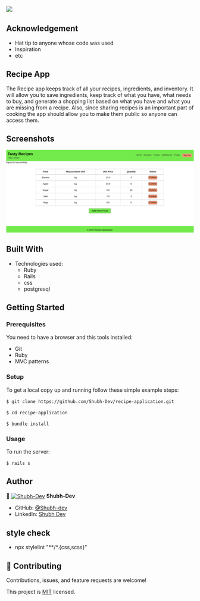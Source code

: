 ![](https://img.shields.io/badge/Microverse-blueviolet)

## Acknowledgement
- Hat tip to anyone whose code was used
- Inspiration
- etc


## Recipe App
The Recipe app keeps track of all your recipes, ingredients, and inventory. It will allow you to save ingredients, keep track of what you have, what needs to buy, and generate a shopping list based on what you have and what you are missing from a recipe. Also, since sharing recipes is an important part of cooking the app should allow you to make them public so anyone can access them.

## Screenshots

![screenshot](./app/assets/images/recipe-app-screen.png)
 

## Built With

- Technologies used:
  - Ruby
  - Rails
  - css
  - postgresql


## Getting Started

### Prerequisites

You need to have a browser and this tools installed:

- Git
- Ruby
- MVC patterns

### Setup

To get a local copy up and running follow these simple example steps:

```
$ git clone https://github.com/Shubh-Dev/recipe-application.git
```

```
$ cd recipe-application
```

```
$ bundle install
```

### Usage

To run the server:

```
$ rails s
```

## Author

👤 <a href="https://github.com/Shubh-Dev" target="blank"><img align="center"
      src="https://avatars.githubusercontent.com/u/46110284?v=4"
      alt="Shubh-Dev" height="50" width="50"/></a> **Shubh-Dev**

- GitHub: [@Shubh-dev](https://github.com/Shubh-Dev)
- LinkedIn: [Shubh Dev](https://www.linkedin.com/in/shubhscb/)

## style check
- npx stylelint "**/*.{css,scss}"

## 🤝 Contributing

Contributions, issues, and feature requests are welcome!

This project is [MIT](./LICENSE.md) licensed.


